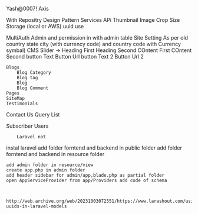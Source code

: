 Yash@0007! Axis 


With Repositry Design Pattern 
Services 
APi 
Thumbnail 
Image Crop Size
Storage (local or AWS)
uuid use

MultiAuth Admin and permission in with admin table 
Site Setting 
	As per old 
country state city (with currency code) and country code with Currency symbal)
CMS
	Slider -> 
		Heading First
		Heading Second
		COntent First 
		COntent Second
		button Text
		Button Url 
		button Text 2
		Button Url 2
		
	Blogs
		Blog Category 
		Blog tag
		Blog
		Blog Comment 
	Pages
	SiteMap
	Testimonials
	
	
Contact Us Query List

Subscriber
Users


		
		Laravel not

instal laravel
	add folder forntend and backend in public folder
	add folder forntend and backend in resource folder
	
	add admin folder in resource/view
	create app.php in admin folder
	add header sidebar for admin/app,blade.php as partial folder
	open AppServiceProvider from app/Providers add code of schema
	
	
	
	http://web.archive.org/web/20231003072551/https://www.larashout.com/using-uuids-in-laravel-models
	
	
	